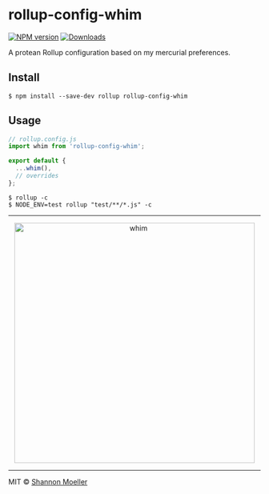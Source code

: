 # rollup-config-whim

[![NPM version][npm-img]][npm-url] [![Downloads][downloads-img]][npm-url]

A protean Rollup configuration based on my mercurial preferences.

## Install

```
$ npm install --save-dev rollup rollup-config-whim
```

## Usage

```js
// rollup.config.js
import whim from 'rollup-config-whim';

export default {
  ...whim(),
  // overrides
};
```

```command
$ rollup -c
$ NODE_ENV=test rollup "test/**/*.js" -c
```

----

<p align="center">
  <a href="https://github.com/shannonmoeller/whim#readme"><img src="https://cdn.rawgit.com/shannonmoeller/whim/27a17fd/media/logo.svg" alt="whim" width="480" /></a>
</p>

----

MIT © [Shannon Moeller](http://shannonmoeller.com)

[downloads-img]: http://img.shields.io/npm/dm/rollup-config-whim.svg?style=flat-square
[npm-img]:       http://img.shields.io/npm/v/rollup-config-whim.svg?style=flat-square
[npm-url]:       https://npmjs.org/package/rollup-config-whim
